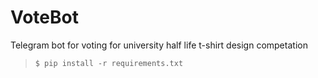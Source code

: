 # VoteBot
Telegram bot for voting for university half life t-shirt design competation
> <code>$ pip install -r requirements.txt</code>
